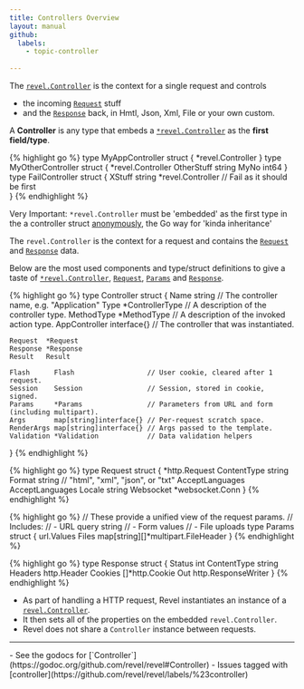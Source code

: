 ```yaml
---
title: Controllers Overview
layout: manual
github:
  labels:
    - topic-controller
    
---
```


The [`revel.Controller`](https://godoc.org/github.com/revel/revel#Controller) is the context for 
a single request and controls
- the incoming [`Request`](https://godoc.org/github.com/revel/revel#Request) stuff
- and the [`Response`](https://godoc.org/github.com/revel/revel#Response) back, in Hmtl, Json, Xml, File or your own custom.

A **Controller** is any type that embeds a [`*revel.Controller`](https://godoc.org/github.com/revel/revel#Controller) as the **first field/type**.

{% highlight go %}
type MyAppController struct {
    *revel.Controller
}
type MyOtherController struct {
    *revel.Controller
    OtherStuff string
    MyNo int64
}
type FailController struct {
    XStuff string
    *revel.Controller // Fail as it should be first    
}
{% endhighlight %}

<div class="alert alert-danger">Very Important: <code>*revel.Controller</code> must be 'embedded' as the first type in 
the a controller struct <a href="https://talks.golang.org/2012/10things.slide#2">anonymously</a>, the Go way for 'kinda inheritance'</div>

The `revel.Controller` is the context for a request and  contains the 
[`Request`](https://godoc.org/github.com/revel/revel#Request) and [`Response`](https://godoc.org/github.com/revel/revel#Response) data.

Below are the most used components and type/struct definitions to give a taste of 
[`*revel.Controller`](https://godoc.org/github.com/revel/revel#Controller), 
[`Request`](https://godoc.org/github.com/revel/revel#Request), 
[`Params`](https://godoc.org/github.com/revel/revel#Params) 
and [`Response`](https://godoc.org/github.com/revel/revel#Response).

{% highlight go %}
type Controller struct {
    Name          string          // The controller name, e.g. "Application"
    Type          *ControllerType // A description of the controller type.
    MethodType    *MethodType     // A description of the invoked action type.
    AppController interface{}     // The controller that was instantiated.

    Request  *Request
    Response *Response
    Result   Result

    Flash      Flash                  // User cookie, cleared after 1 request.
    Session    Session                // Session, stored in cookie, signed.
    Params     *Params                // Parameters from URL and form (including multipart).
    Args       map[string]interface{} // Per-request scratch space.
    RenderArgs map[string]interface{} // Args passed to the template.
    Validation *Validation            // Data validation helpers
}
{% endhighlight %}

{% highlight go %}
type Request struct {
    *http.Request
    ContentType string
    Format          string // "html", "xml", "json", or "txt"
    AcceptLanguages AcceptLanguages
    Locale          string
    Websocket       *websocket.Conn
}
{% endhighlight %}

{% highlight go %}
// These provide a unified view of the request params.
// Includes:
// - URL query string
// - Form values
// - File uploads
type Params struct {
    url.Values
    Files map[string][]*multipart.FileHeader
}
{% endhighlight %}

{% highlight go %}
type Response struct {
    Status      int
    ContentType string
    Headers     http.Header
    Cookies     []*http.Cookie
    Out http.ResponseWriter
}
{% endhighlight %}

- As part of handling a HTTP request, Revel instantiates an instance of a [`revel.Controller`](https://godoc.org/github.com/revel/revel#Controller).
- It then sets all of the properties on the embedded `revel.Controller`.
- Revel does not share a `Controller` instance between requests.

<hr>
- See the godocs for [`Controller`](https://godoc.org/github.com/revel/revel#Controller)
- Issues tagged with [controller](https://github.com/revel/revel/labels/%23controller)
